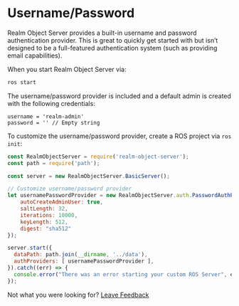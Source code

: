 # Username/Password

Realm Object Server provides a built-in username and password authentication provider. This is great to quickly get started with but isn’t designed to be a full-featured authentication system \(such as providing email capabilities\).

When you start Realm Object Server via:

```bash
ros start
```

The username/password provider is included and a default admin is created with the following credentials:

```text
username = 'realm-admin'
password = '' // Empty string
```

To customize the username/password provider, create a ROS project via `ros init`:

```javascript
const RealmObjectServer = require('realm-object-server');
const path = require('path');

const server = new RealmObjectServer.BasicServer();

// Customize username/password provider
let usernamePasswordProvider = new RealmObjectServer.auth.PasswordAuthProvider({
    autoCreateAdminUser: true,
    saltLength: 32,
    iterations: 10000,
    keyLength: 512,
    digest: "sha512"
});

server.start({
  dataPath: path.join(__dirname, '../data'),
  authProviders: [ usernamePasswordProvider ],
}).catch((err) => {
  console.error("There was an error starting your custom ROS Server", err);
});
```





Not what you were looking for? [Leave Feedback](https://realm3.typeform.com/to/A4guM3) 

